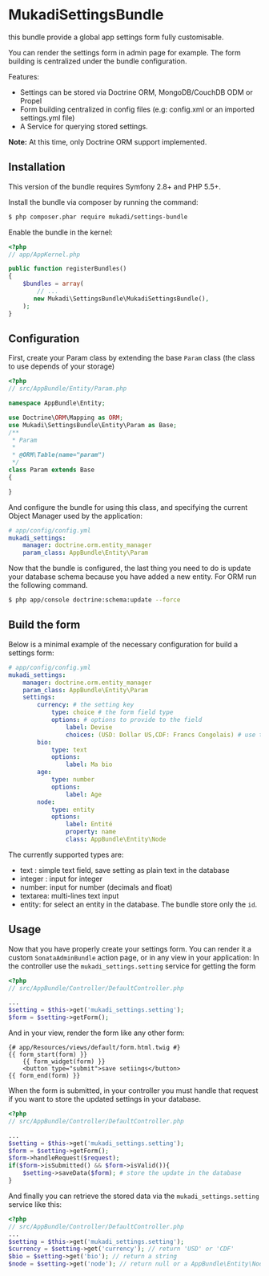 MukadiSettingsBundle
=======================

this bundle provide a global app settings form fully customisable.

You can render the settings form in admin page for example. The form building is centralized under the bundle configuration.

Features:

- Settings can be stored via Doctrine ORM, MongoDB/CouchDB ODM or Propel
- Form building centralized in config files (e.g: config.xml or an imported settings.yml file)
- A Service for querying stored settings.

**Note:** At this time, only Doctrine ORM support implemented.

Installation
------------

This version of the bundle requires Symfony 2.8+ and PHP 5.5+.

Install the bundle via composer by running the command:

``` bash
$ php composer.phar require mukadi/settings-bundle
```

Enable the bundle in the kernel:


``` php
<?php
// app/AppKernel.php

public function registerBundles()
{
    $bundles = array(
        // ...
       new Mukadi\SettingsBundle\MukadiSettingsBundle(),
    );
}
```

Configuration
-------------

First, create your Param class by extending the base `Param` class (the class to use depends of your storage)

``` php
<?php
// src/AppBundle/Entity/Param.php

namespace AppBundle\Entity;

use Doctrine\ORM\Mapping as ORM;
use Mukadi\SettingsBundle\Entity\Param as Base;
/**
 * Param
 *
 * @ORM\Table(name="param")
 */
class Param extends Base
{

}
```

And configure the bundle for using this class, and specifying the current Object Manager used by the application:

``` yaml
# app/config/config.yml
mukadi_settings:
    manager: doctrine.orm.entity_manager
    param_class: AppBundle\Entity\Param
```

Now that the bundle is configured, the last thing you need to do is update your
database schema because you have added a new entity.
For ORM run the following command.

``` bash
$ php app/console doctrine:schema:update --force
```

Build the form
--------------

Below is a minimal example of the necessary configuration for build a settings form:

``` yaml
# app/config/config.yml
mukadi_settings:
    manager: doctrine.orm.entity_manager
    param_class: AppBundle\Entity\Param
    settings:
        currency: # the setting key
            type: choice # the form field type
            options: # options to provide to the field
                label: Devise
                choices: (USD: Dollar US,CDF: Francs Congolais) # use this notation for setting up the choice list
        bio:
            type: text
            options:
                label: Ma bio
        age:
            type: number
            options:
                label: Age
        node:
            type: entity
            options:
                label: Entité
                property: name
                class: AppBundle\Entity\Node
```

The currently supported types are:

- text : simple text field, save setting as plain text in the database
- integer : input for integer
- number: input for number (decimals and float)
- textarea: multi-lines text input
- entity: for select an entity in the database. The bundle store only the `id`.

Usage
-----

Now that you have properly create your settings form. You can render it a custom `SonataAdminBundle` action page, or in any view in your application:
In the controller use the `mukadi_settings.setting` service for getting the form

``` php
<?php
// src/AppBundle/Controller/DefaultController.php

...
$setting = $this->get('mukadi_settings.setting');
$form = $setting->getForm();
```

And in your view, render the form like any other form:

``` html+jinja
{# app/Resources/views/default/form.html.twig #}
{{ form_start(form) }}
    {{ form_widget(form) }}
    <button type="submit">save setiings</button>
{{ form_end(form) }}
```

When the form is submitted, in your controller you must handle that request if you want to store the updated settings in your database.

``` php
<?php
// src/AppBundle/Controller/DefaultController.php

...
$setting = $this->get('mukadi_settings.setting');
$form = $setting->getForm();
$form->handleRequest($request);
if($form->isSubmitted() && $form->isValid()){
    $setting->saveData($form); # store the update in the database
}
```

And finally you can retrieve the stored data via the `mukadi_settings.setting` service like this:

``` php
<?php
// src/AppBundle/Controller/DefaultController.php
...
$setting = $this->get('mukadi_settings.setting');
$currency = $setting->get('currency'); // return 'USD' or 'CDF'
$bio = $setting->get('bio'); // return a string
$node = $setting->get('node'); // return null or a AppBundle\Entity\Node entity as configured
```
